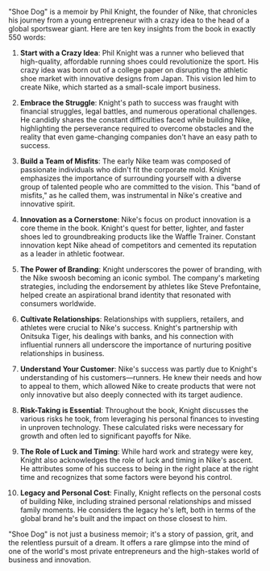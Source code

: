 "Shoe Dog" is a memoir by Phil Knight, the founder of Nike, that chronicles his journey from a young entrepreneur with a crazy idea to the head of a global sportswear giant. Here are ten key insights from the book in exactly 550 words:

1. **Start with a Crazy Idea**: Phil Knight was a runner who believed that high-quality, affordable running shoes could revolutionize the sport. His crazy idea was born out of a college paper on disrupting the athletic shoe market with innovative designs from Japan. This vision led him to create Nike, which started as a small-scale import business.

2. **Embrace the Struggle**: Knight's path to success was fraught with financial struggles, legal battles, and numerous operational challenges. He candidly shares the constant difficulties faced while building Nike, highlighting the perseverance required to overcome obstacles and the reality that even game-changing companies don't have an easy path to success.

3. **Build a Team of Misfits**: The early Nike team was composed of passionate individuals who didn't fit the corporate mold. Knight emphasizes the importance of surrounding yourself with a diverse group of talented people who are committed to the vision. This "band of misfits," as he called them, was instrumental in Nike's creative and innovative spirit.

4. **Innovation as a Cornerstone**: Nike's focus on product innovation is a core theme in the book. Knight's quest for better, lighter, and faster shoes led to groundbreaking products like the Waffle Trainer. Constant innovation kept Nike ahead of competitors and cemented its reputation as a leader in athletic footwear.

5. **The Power of Branding**: Knight underscores the power of branding, with the Nike swoosh becoming an iconic symbol. The company's marketing strategies, including the endorsement by athletes like Steve Prefontaine, helped create an aspirational brand identity that resonated with consumers worldwide.

6. **Cultivate Relationships**: Relationships with suppliers, retailers, and athletes were crucial to Nike's success. Knight's partnership with Onitsuka Tiger, his dealings with banks, and his connection with influential runners all underscore the importance of nurturing positive relationships in business.

7. **Understand Your Customer**: Nike's success was partly due to Knight's understanding of his customers—runners. He knew their needs and how to appeal to them, which allowed Nike to create products that were not only innovative but also deeply connected with its target audience.

8. **Risk-Taking is Essential**: Throughout the book, Knight discusses the various risks he took, from leveraging his personal finances to investing in unproven technology. These calculated risks were necessary for growth and often led to significant payoffs for Nike.

9. **The Role of Luck and Timing**: While hard work and strategy were key, Knight also acknowledges the role of luck and timing in Nike's ascent. He attributes some of his success to being in the right place at the right time and recognizes that some factors were beyond his control.

10. **Legacy and Personal Cost**: Finally, Knight reflects on the personal costs of building Nike, including strained personal relationships and missed family moments. He considers the legacy he's left, both in terms of the global brand he's built and the impact on those closest to him.

"Shoe Dog" is not just a business memoir; it's a story of passion, grit, and the relentless pursuit of a dream. It offers a rare glimpse into the mind of one of the world's most private entrepreneurs and the high-stakes world of business and innovation.